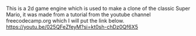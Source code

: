 This is a 2d game engine which is used to make a clone of the classic Super Mario, it was made from a tutorial from the youtube channel freecodecamp.org which I will put the link below.
https://youtu.be/025QFeZfeyM?si=kt0sh-chDz0Qf6X5
